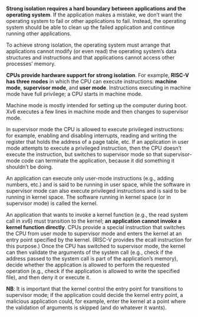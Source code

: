 __Strong isolation requires a hard boundary between applications and the operating system__. If the application makes a mistake, we don’t want the operating system to fail or other applications to fail. Instead, the operating system should be able to clean up the failed application and continue
running other applications. 

To achieve strong isolation, the operating system must arrange that applications cannot modify (or even read) the operating system’s data structures and instructions and that applications cannot access other processes’ memory.

__CPUs provide hardware support for strong isolation__. For example, __RISC-V has three modes__ in which the CPU can execute instructions: __machine mode__, __supervisor mode__, and __user mode__. Instructions executing in machine mode have full privilege; a CPU starts in machine mode. 

Machine mode is mostly intended for setting up the computer during boot. Xv6 executes a few lines in machine mode and then changes to supervisor mode.

In supervisor mode the CPU is allowed to execute privileged instructions: for example, enabling and disabling interrupts, reading and writing the register that holds the address of a page table, etc. If an application in user mode attempts to execute a privileged instruction, then the CPU doesn’t execute the instruction, but switches to supervisor mode so that supervisor-mode code can terminate the application, because it did something it shouldn’t be doing.

An application can execute only user-mode instructions (e.g., adding numbers, etc.) and is said to be running in user space, while the software in supervisor mode can also execute privileged instructions and is said to be running in kernel space. The software running in kernel space (or in supervisor mode) is called the kernel.

An application that wants to invoke a kernel function (e.g., the read system call in xv6) must transition to the kernel; __an application cannot invoke a kernel function directly__. CPUs provide a special instruction that switches the CPU from user mode to supervisor mode and enters the kernel at an entry point specified by the kernel. (RISC-V provides the ecall instruction for this purpose.) Once the CPU has switched to supervisor mode, the kernel can then validate the arguments of the system call (e.g., check if the address passed to the system call is part of the application’s memory), decide whether the application is allowed to perform the requested operation (e.g., check if the application is allowed to write the specified file), and then deny it or execute it.

__NB__: It is important that the kernel control the entry point for transitions to supervisor mode; if the application could decide the kernel entry point, a malicious application could, for example, enter the kernel at a point where the validation of arguments is skipped (and do whatever it wants).